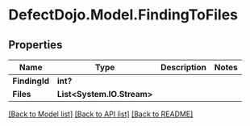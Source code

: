 # DefectDojo.Model.FindingToFiles
## Properties

Name | Type | Description | Notes
------------ | ------------- | ------------- | -------------
**FindingId** | **int?** |  | 
**Files** | **List&lt;System.IO.Stream&gt;** |  | 

[[Back to Model list]](../README.md#documentation-for-models) [[Back to API list]](../README.md#documentation-for-api-endpoints) [[Back to README]](../README.md)

